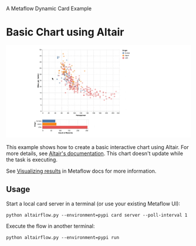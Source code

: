 
A Metaflow Dynamic Card Example
# Basic Chart using Altair

![](../images/rtcard-altairflow.gif)

This example shows how to create a basic interactive chart
using Altair. For more details, see [Altair's documentation](https://altair-viz.github.io/).
This chart doesn't update while the task is executing.

See [Visualizing results](https://docs.metaflow.org/metaflow/visualizing-results) in Metaflow docs for more information.

## Usage

Start a local card server in a terminal (or use your existing Metaflow UI):
```
python altairflow.py --environment=pypi card server --poll-interval 1
```
Execute the flow in another terminal:
```
python altairflow.py --environment=pypi run
```
